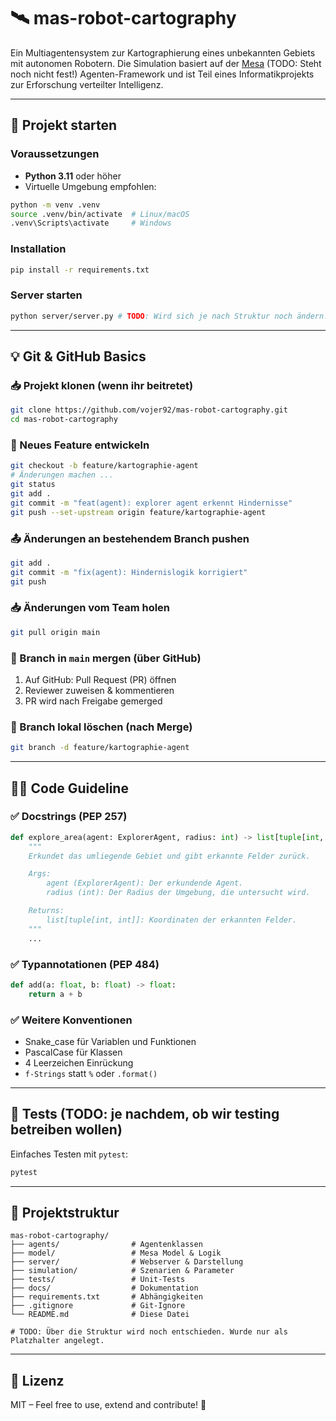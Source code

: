 # 🛰️ mas-robot-cartography

Ein Multiagentensystem zur Kartographierung eines unbekannten Gebiets mit autonomen Robotern. Die Simulation basiert auf der [Mesa](https://mesa.readthedocs.io/en/stable/) (TODO: Steht noch nicht fest!) Agenten-Framework und ist Teil eines Informatikprojekts zur Erforschung verteilter Intelligenz.

---

## 🚀 Projekt starten

### Voraussetzungen

- **Python 3.11** oder höher
- Virtuelle Umgebung empfohlen:

```bash
python -m venv .venv
source .venv/bin/activate  # Linux/macOS
.venv\Scripts\activate     # Windows
```

### Installation

```bash
pip install -r requirements.txt
```

### Server starten

```bash
python server/server.py # TODO: Wird sich je nach Struktur noch ändern!
```

---

## 💡 Git & GitHub Basics

### 📥 Projekt klonen (wenn ihr beitretet)

```bash
git clone https://github.com/vojer92/mas-robot-cartography.git
cd mas-robot-cartography
```

### 🔀 Neues Feature entwickeln

```bash
git checkout -b feature/kartographie-agent
# Änderungen machen ...
git status
git add .
git commit -m "feat(agent): explorer agent erkennt Hindernisse"
git push --set-upstream origin feature/kartographie-agent
```

### 📤 Änderungen an bestehendem Branch pushen

```bash
git add .
git commit -m "fix(agent): Hindernislogik korrigiert"
git push
```

### 📥 Änderungen vom Team holen

```bash
git pull origin main
```

### 🔄 Branch in `main` mergen (über GitHub)

1. Auf GitHub: Pull Request (PR) öffnen
2. Reviewer zuweisen & kommentieren
3. PR wird nach Freigabe gemerged

### 🧹 Branch lokal löschen (nach Merge)

```bash
git branch -d feature/kartographie-agent
```

---

## 🧑‍💻 Code Guideline

### ✅ Docstrings (PEP 257)

```python
def explore_area(agent: ExplorerAgent, radius: int) -> list[tuple[int, int]]:
    """
    Erkundet das umliegende Gebiet und gibt erkannte Felder zurück.

    Args:
        agent (ExplorerAgent): Der erkundende Agent.
        radius (int): Der Radius der Umgebung, die untersucht wird.

    Returns:
        list[tuple[int, int]]: Koordinaten der erkannten Felder.
    """
    ...
```

### ✅ Typannotationen (PEP 484)

```python
def add(a: float, b: float) -> float:
    return a + b
```

### ✅ Weitere Konventionen

- Snake_case für Variablen und Funktionen
- PascalCase für Klassen
- 4 Leerzeichen Einrückung
- `f-Strings` statt `%` oder `.format()`

---

## 🧪 Tests (TODO: je nachdem, ob wir testing betreiben wollen)

Einfaches Testen mit `pytest`:

```bash
pytest
```

---

## 📁 Projektstruktur

```
mas-robot-cartography/
├── agents/                # Agentenklassen
├── model/                 # Mesa Model & Logik
├── server/                # Webserver & Darstellung
├── simulation/            # Szenarien & Parameter
├── tests/                 # Unit-Tests
├── docs/                  # Dokumentation
├── requirements.txt       # Abhängigkeiten
├── .gitignore             # Git-Ignore
└── README.md              # Diese Datei

# TODO: Über die Struktur wird noch entschieden. Wurde nur als Platzhalter angelegt.
```

---

## 📜 Lizenz

MIT – Feel free to use, extend and contribute! 🚀
